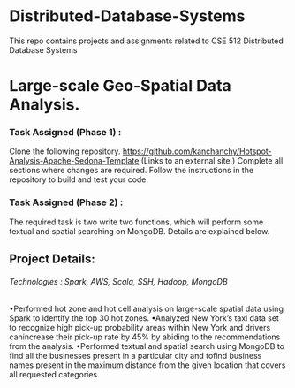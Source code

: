 # Distributed-Database-Systems

This repo contains projects and assignments related to CSE 512 Distributed Database Systems

# Large-scale Geo-Spatial Data Analysis.

### Task Assigned (Phase 1) :
Clone the following repository.
https://github.com/kanchanchy/Hotspot-Analysis-Apache-Sedona-Template (Links to an external site.)
Complete all sections where changes are required. Follow the instructions in the repository to build and test your code.

### Task Assigned (Phase 2) :
The required task is two write two functions, which will perform some textual and spatial searching on MongoDB. Details are explained below.

## Project Details:
###### Technologies : Spark, AWS, Scala, SSH, Hadoop, MongoDB
•Performed hot zone and hot cell analysis on large-scale spatial data using Spark to identify the top 30 hot zones.
•Analyzed New York’s taxi data set to recognize high pick-up probability areas within New York and drivers canincrease their pick-up rate by 45% by abiding to the recommendations from the analysis.
•Performed textual and spatial search using MongoDB to find all the businesses present in a particular city and tofind business names present in the maximum distance from the given location that covers all requested categories.
